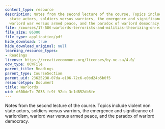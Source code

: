 ```yaml
---
content_type: resource
description: Notes from the second lecture of the course. Topics include violent non
  state actors, soldiers versus warriors, the emergence and significance of warlordism,
  warlord war versus armed peace, and the paradox of warlord democracy.
file: /courses/17-586-warlords-terrorists-and-militias-theorizing-on-violent-non-state-actors-spring-2009/d600de7c7033fc9f92cb3c1d852db6fe_MIT17_586s09_read_lec02.pdf
file_size: 86000
file_type: application/pdf
hide_download: true
hide_download_original: null
learning_resource_types:
- Readings
license: https://creativecommons.org/licenses/by-nc-sa/4.0/
ocw_type: OCWFile
parent_title: Readings
parent_type: CourseSection
parent_uid: 23625238-07da-e106-72c6-e0bd24b5b0f5
resourcetype: Document
title: Warlords
uid: d600de7c-7033-fc9f-92cb-3c1d852db6fe
---
```

Notes from the second lecture of the course. Topics include violent non state actors, soldiers versus warriors, the emergence and significance of warlordism, warlord war versus armed peace, and the paradox of warlord democracy.
